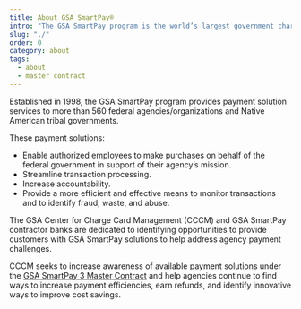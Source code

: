 ```yaml
---
title: About GSA SmartPay®
intro: "The GSA SmartPay program is the world’s largest government charge card and commercial payment solutions program."
slug: "./"
order: 0
category: about
tags:
  - about
  - master contract
---
```


Established in 1998, the GSA SmartPay program provides payment solution services to more than 560 federal agencies/organizations and Native American tribal governments. 

These payment solutions:
- Enable authorized employees to make purchases on behalf of the federal government in support of their agency’s mission.
- Streamline transaction processing.
- Increase accountability.
- Provide a more efficient and effective means to monitor transactions and to identify fraud, waste, and abuse.

The GSA Center for Charge Card Management (CCCM) and GSA SmartPay contractor banks are dedicated to identifying opportunities to provide customers with GSA SmartPay solutions to help address agency payment challenges.

CCCM seeks to increase awareness of available payment solutions under the [GSA SmartPay 3 Master Contract](/about/master-contract) and help agencies continue to find ways to increase payment efficiencies, earn refunds, and identify innovative ways to improve cost savings.
